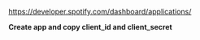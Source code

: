 https://developer.spotify.com/dashboard/applications/

**Create app and copy client_id and client_secret**

